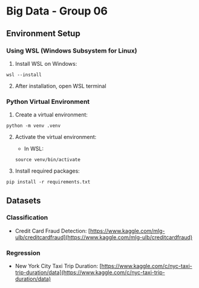 # Big Data - Group 06

## Environment Setup

### Using WSL (Windows Subsystem for Linux)

1. Install WSL on Windows:
```
wsl --install
```

2. After installation, open WSL terminal

### Python Virtual Environment

1. Create a virtual environment:
```
python -m venv .venv
```

2. Activate the virtual environment:
   - In WSL:
   ```
   source venv/bin/activate
   ```

3. Install required packages:
```
pip install -r requirements.txt
```

## Datasets

### Classification
- Credit Card Fraud Detection: [https://www.kaggle.com/mlg-ulb/creditcardfraud](https://www.kaggle.com/mlg-ulb/creditcardfraud)

### Regression
- New York City Taxi Trip Duration: [https://www.kaggle.com/c/nyc-taxi-trip-duration/data](https://www.kaggle.com/c/nyc-taxi-trip-duration/data)